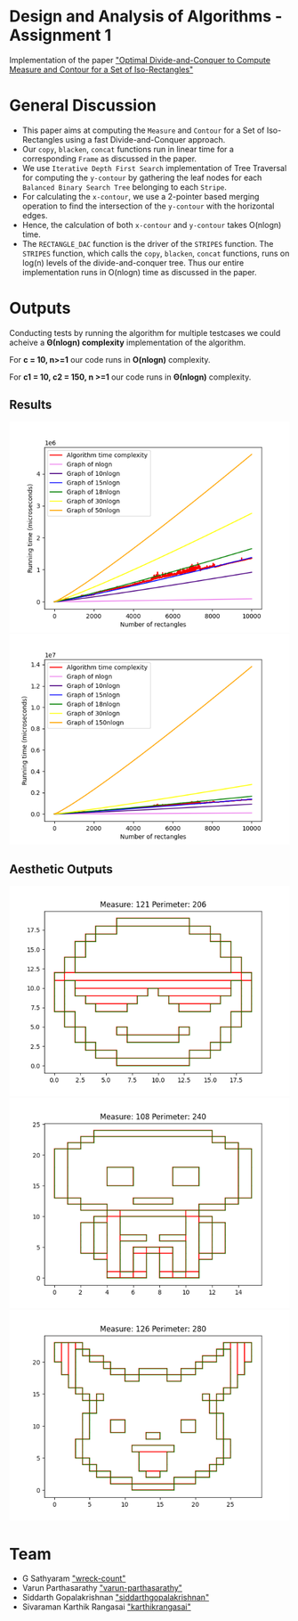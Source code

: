 # Design and Analysis of Algorithms - Assignment 1
Implementation of the paper ["Optimal Divide-and-Conquer to Compute Measure and Contour for a Set of Iso-Rectangles"](https://link.springer.com/article/10.1007/BF00264251)

# General Discussion
- This paper aims at computing the `Measure` and `Contour` for a Set of Iso-Rectangles using a fast Divide-and-Conquer approach.
- Our `copy`, `blacken`, `concat` functions run in linear time for a corresponding `Frame` as discussed in the paper.
- We use `Iterative Depth First Search` implementation of Tree Traversal for computing the `y-contour` by gathering the leaf nodes for each `Balanced Binary Search Tree` belonging to each `Stripe`.
- For calculating the `x-contour`, we use a 2-pointer based merging operation to find the intersection of the `y-contour` with the horizontal edges.
- Hence, the calculation of both `x-contour` and `y-contour` takes O(nlogn) time.
- The `RECTANGLE_DAC` function is the driver of the `STRIPES` function. The `STRIPES` function, which calls the `copy`, `blacken`, `concat` functions, runs on log(n) levels of the divide-and-conquer tree. Thus our entire implementation runs in O(nlogn) time as discussed in the paper.


# Outputs
Conducting tests by running the algorithm for multiple testcases we could acheive a **Θ(nlogn) complexity** implementation of the algorithm.

For **c = 10, n>=1** our code runs in **O(nlogn)** complexity.

For **c1 = 10, c2 = 150, n >=1** our code runs in **Θ(nlogn)** complexity.

## Results
![O(nlogn) Result](./output_visualisations/complexity/time_analysis_1_50.png "Result 1")
![Θ(nlogn) Result](./output_visualisations/complexity/time_analysis_1_150.png "Result 2")

## Aesthetic Outputs
![Smiley Emoji](./output_visualisations/images/smiley.png "Smiley Emoji")
![Saitama](./output_visualisations/images/saitama.png "Saitama")
![Pikachu](./output_visualisations/images/pikachu.png "Pikachu")

# Team
- G Sathyaram ["wreck-count"](https://github.com/wreck-count)
- Varun Parthasarathy ["varun-parthasarathy"](https://github.com/varun-parthasarathy)
- Siddarth Gopalakrishnan ["siddarthgopalakrishnan"](https://github.com/siddarthgopalakrishnan)
- Sivaraman Karthik Rangasai ["karthikrangasai"](https://github.com/karthikrangasai)